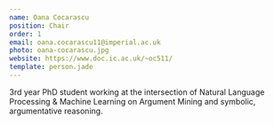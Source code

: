 ```yaml
---
name: Oana Cocarascu
position: Chair
order: 1
email: oana.cocarascu11@imperial.ac.uk
photo: oana-cocarascu.jpg
website: https://www.doc.ic.ac.uk/~oc511/
template: person.jade
---
```

3rd year PhD student working at the intersection of Natural Language Processing & Machine Learning on Argument Mining and symbolic, argumentative reasoning.
